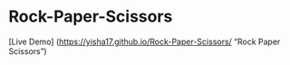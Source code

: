 # Rock-Paper-Scissors

[Live Demo] (https://yisha17.github.io/Rock-Paper-Scissors/ “Rock Paper Scissors”)
